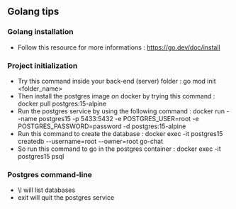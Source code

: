 ## Golang tips

### Golang installation
- Follow this resource for more informations : https://go.dev/doc/install

### Project initialization
- Try this command inside your back-end (server) folder : go mod init <folder_name>
- Then install the postgres image on docker by trying this command : docker pull postgres:15-alpine
- Run the postgres service by using the following command : docker run --name postgres15 -p 5433:5432 -e POSTGRES_USER=root -e POSTGRES_PASSWORD=password -d postgres:15-alpine
- Run this command to create the database : docker exec -it postgres15 createdb --username=root --owner=root go-chat
- So run this command to go in the postgres container : docker exec -it postgres15 psql

### Postgres command-line
- \l will list databases
- exit will quit the postgres service
